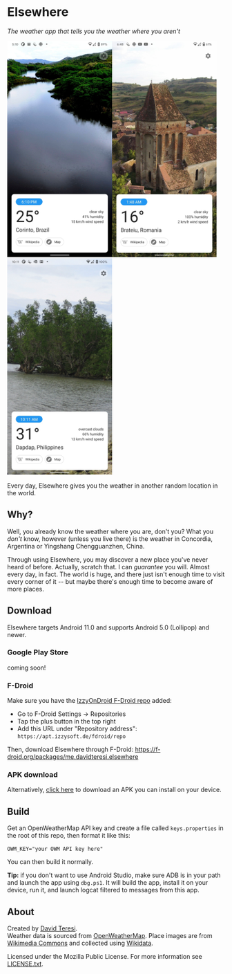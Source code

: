 # Elsewhere
*The weather app that tells you the weather where you aren't*

<img alt="Screenshot of Elsewhere showing the weather in Corinto, Brazil" src="assets/screenshots/corinto.png" height=500 /><img alt="Screenshot of Elsewhere showing the weather in Brateiu, Romania" src="assets/screenshots/brateiu.png" height=500 /><img alt="Screenshot of Elsewhere showing the weather in Dapdap, Philippines" src="assets/screenshots/dapdap.png" height=500 />

Every day, Elsewhere gives you the weather in another random location in the world.

## Why?
Well, you already know the weather where you are, don't you? What you *don't* know, however (unless you live there) is the weather in Concordia, Argentina or Yingshang Chengguanzhen, China.

Through using Elsewhere, you may discover a new place you've never heard of before. Actually, scratch that. I can *guarantee* you will. Almost every day, in fact. The world is huge, and there just isn't enough time to visit every corner of it -- but maybe there's enough time to become aware of more places.

## Download
Elsewhere targets Android 11.0 and supports Android 5.0 (Lollipop) and newer.

### Google Play Store
coming soon!

### F-Droid
Make sure you have the [IzzyOnDroid F-Droid repo](https://apt.izzysoft.de/fdroid/index/) added:
- Go to F-Droid Settings -> Repositories
- Tap the plus button in the top right 
- Add this URL under "Repository address": `https://apt.izzysoft.de/fdroid/repo`

Then, download Elsewhere through F-Droid: 
https://f-droid.org/packages/me.davidteresi.elsewhere

### APK download
Alternatively, [click here](https://github.com/dkter/elsewhere/releases/download/v1.0/Elsewhere.apk) to download an APK you can install on your device.

## Build
Get an OpenWeatherMap API key and create a file called `keys.properties` in the root of this repo, then format it like this:

    OWM_KEY="your OWM API key here"

You can then build it normally.

**Tip:** if you don't want to use Android Studio, make sure ADB is in your path and launch the app using `dbg.ps1`. It will build the app, install it on your device, run it, and launch logcat filtered to messages from this app.

## About
Created by [David Teresi](https://davidteresi.me).  
Weather data is sourced from [OpenWeatherMap](https://openweathermap.org). Place images are from [Wikimedia Commons](https://commons.wikimedia.org) and collected using [Wikidata](https://wikidata.org/).

Licensed under the Mozilla Public License. For more information see [LICENSE.txt](LICENSE.txt).
